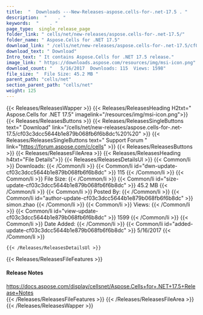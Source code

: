```yaml
---
title:  "  Downloads ---New-Releases-aspose.cells-for-.net-17.5 . " 
description:  "    . " 
keywords:  "    . " 
page_type:  single_release_page
folder_link: " cells/net/new-releases/aspose.cells-for-.net-17.5/"
folder_name: " Aspose.Cells for .NET 17.5"
download_link: " /cells/net/new-releases/aspose.cells-for-.net-17.5/cf03c3dcc5644b1e879b068fb6f6b8dc"
download_text: " Download"
Intro_text: " It contains Aspose.Cells for .NET 17.5 release."
image_link: " https://downloads.aspose.com/resources/img/msi-icon.png"
download_count: "   5/16/2017  Downloads: 115  Views: 1598"
file_size: "  File Size: 45.2 MB "
parent_path: "cells/net"
section_parent_path: "cells/net"
weight: 125 
---
```


{{< Releases/ReleasesWapper >}}
  {{< Releases/ReleasesHeading H2txt=" Aspose.Cells for .NET 17.5" imagelink="/resources/img/msi-icon.png">}}
  {{< Releases/ReleasesButtons >}}
    {{< Releases/ReleasesSingleButtons text=" Download" link="/cells/net/new-releases/aspose.cells-for-.net-17.5/cf03c3dcc5644b1e879b068fb6f6b8dc%20%20" >}}
    {{< Releases/ReleasesSingleButtons text=" Support Forum " link="https://forum.aspose.com/c/cells" >}}
  {{< Releases/ReleasesButtons >}}
  {{< Releases/ReleasesFileArea >}}
    {{< Releases/ReleasesHeading h4txt="File Details">}}
    {{< Releases/ReleasesDetailsUl >}}
            {{< Common/li  >}} Downloads: {{< /Common/li >}} 
      {{< Common/li id="dwn-update-cf03c3dcc5644b1e879b068fb6f6b8dc" >}} 115 {{< /Common/li >}} 
      {{< Common/li  >}} File Size: {{< /Common/li >}} 
      {{< Common/li id="size-update-cf03c3dcc5644b1e879b068fb6f6b8dc" >}} 45.2 MB {{< /Common/li >}} 
      {{< Common/li  >}} Posted By: {{< /Common/li >}} 
      {{< Common/li id="author-update-cf03c3dcc5644b1e879b068fb6f6b8dc" >}} simon.zhao {{< /Common/li >}} 
      {{< Common/li  >}} Views: {{< /Common/li >}} 
      {{< Common/li id="view-update-cf03c3dcc5644b1e879b068fb6f6b8dc" >}} 1599 {{< /Common/li >}} 
      {{< Common/li  >}} Date Added: {{< /Common/li >}} 
      {{< Common/li id="added-update-cf03c3dcc5644b1e879b068fb6f6b8dc" >}} 5/16/2017 {{< /Common/li >}} 

    {{< /Releases/ReleasesDetailsUl >}}

  {{< Releases/ReleasesFileFeatures >}}
      <h4>Release Notes</h4><div><a href="https://docs.aspose.com/display/cellsnet/Aspose.Cells+for+.NET+17.5+Release+Notes">https://docs.aspose.com/display/cellsnet/Aspose.Cells+for+.NET+17.5+Release+Notes</a></div>
  {{< /Releases/ReleasesFileFeatures >}}
 {{< /Releases/ReleasesFileArea >}}
{{< /Releases/ReleasesWapper >}}


